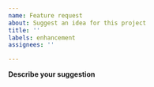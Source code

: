 ```yaml
---
name: Feature request
about: Suggest an idea for this project
title: ''
labels: enhancement
assignees: ''

---
```


**Describe your suggestion**
